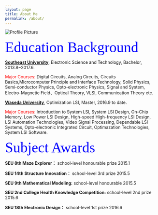 ```yaml
---
layout: page
title: About Me
permalink: /about/
---
```


<img src="{{ site.baseurl }}/assets/profile-placeholder.jpg" title="Profile Picture" class="profile">

<font size=60px><font color="blue"><font face="Myriad">Education Background</font></font></font>

<b>[Southeast University]</b>, Electronic Science and Technology, Bachelor, 
2013.8~2017.6.

<font color="red">Major Courses:</font> Digital Circuits, Analog Circuits, Circuits Basics,Microcomputer Principle and Interface Technology, Solid Physics,
Semi-conductor Physics, Opto-electronic Physics, Signal and System,
Electro-Magnetic Field、Optical Theory, VLSI, Communication Theory
etc.

<b>[Waseda University]</b>, Optimization LSI, Master, 2016.9 to date.

<font color="red">Major Courses:</font> Introduction to System LSI, System LSI Design, On-Chip Memory, Low Power LSI Design, High-speed High-frequency LSI Design, LSI Automation Technologies, Video Signal Processing, Dependable LSI Systems, Opto-electronic Integrated Circuit, Optimazation Technologies, System LSI Software.

<font size=60px><font color="blue"><font face="Myriad">Subject Awards</font></font></font>

<b>SEU 8th Maze Explorer：</b> school-level honourable prize 2015.1

<b>SEU 14th Structure Innovation：</b> school-level 3rd prize 2015.5

<b>SEU 9th Mathematical Modeling:</b> school-level honourable 2015.5

<b>SEU 2nd College Health Knowledge Competition:</b> school-level 2nd prize 2015.6

<b>SEU 18th Electronic Design：</b> school-level 1st prize 2016.6

<!--Centrarium is a custom theme for Jekyll, made by [Ben Centra][bencentra] for his own blog. He'd be humbled if you liked it enough to use it as well! Installation and configuration instructions can be found in the [GitHub repository](https://github.com/bencentra/centrarium).

This page is a good place to write about yourself, your project, your product, or whatever it is your site is for. You can replace the image above, or you can get rid of it entirely. 

You can find out more info about customizing your Jekyll theme, as well as basic Jekyll usage documentation at [jekyllrb.com](http://jekyllrb.com/). And you can find the source code for Jekyll at [github.com/jekyll/jekyll](https://github.com/jekyll/jekyll)德彪钢笔行书字库-->

[centrarium]: https://github.com/bencentra/centrarium
[bencentra]: http://bencentra.com
[jekyll]: https://github.com/jekyll/jekyll
[Southeast University]: http://www.seu.edu.cn/
[Waseda University]: http://www.waseda.jp/top/


